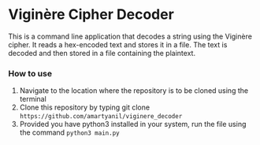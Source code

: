 # Viginère Cipher Decoder

This is a command line application that decodes a string using the Viginère cipher. It reads a hex-encoded text and stores it in a file. The text is decoded and then stored in a file containing the plaintext.  

### How to use

1. Navigate to the location where the repository is to be cloned using the terminal
2. Clone this repository by typing git clone `https://github.com/amartyanil/viginere_decoder`
3. Provided you have python3 installed in your system, run the file using the command `python3 main.py`
